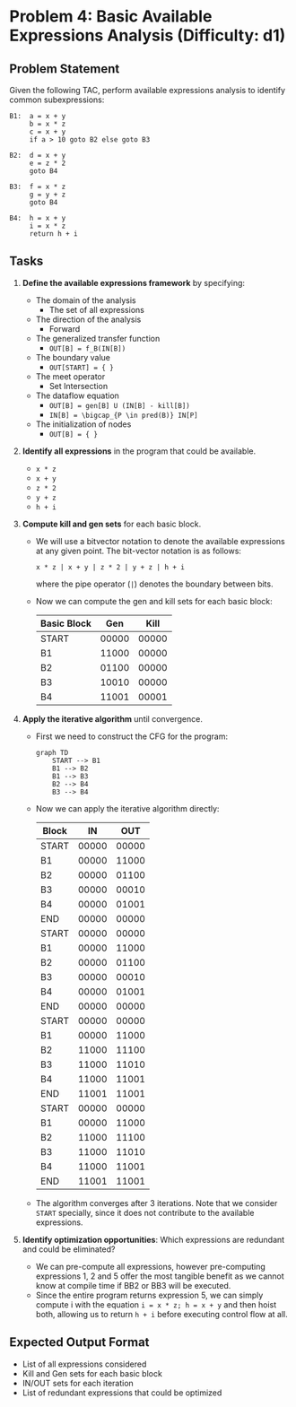 # Problem 4: Basic Available Expressions Analysis (Difficulty: d1)

## Problem Statement

Given the following TAC, perform available expressions analysis to identify common subexpressions:

```
B1:  a = x + y
     b = x * z
     c = x + y
     if a > 10 goto B2 else goto B3

B2:  d = x + y
     e = z * 2
     goto B4

B3:  f = x * z
     g = y + z
     goto B4

B4:  h = x + y
     i = x * z
     return h + i
```

## Tasks

1. **Define the available expressions framework** by specifying:
   - The domain of the analysis
     - The set of all expressions
   - The direction of the analysis
     - Forward
   - The generalized transfer function
     - `OUT[B] = f_B(IN[B])`
   - The boundary value
     - `OUT[START] = { }`
   - The meet operator
     - Set Intersection
   - The dataflow equation
     - `OUT[B] = gen[B] U (IN[B] - kill[B])`
     - `IN[B] = \bigcap_{P \in pred(B)} IN[P]`
   - The initialization of nodes
     - `OUT[B] = { }`

2. **Identify all expressions** in the program that could be available.
   - `x * z`
   - `x + y`
   - `z * 2`
   - `y + z`
   - `h + i`

3. **Compute kill and gen sets** for each basic block.

   - We will use a bitvector notation to denote the available expressions at any
     given point. The bit-vector notation is as follows:

     `x * z | x + y | z * 2 | y + z | h + i`

     where the pipe operator (`|`) denotes the boundary between bits.
   - Now we can compute the gen and kill sets for each basic block:

     | Basic Block | Gen   | Kill   |
     | ----------- | ----- | ------ |
     | START       | 00000 | 00000 |
     | B1          | 11000 | 00000 |
     | B2          | 01100 | 00000 |
     | B3          | 10010 | 00000 |
     | B4          | 11001 | 00001 |

4. **Apply the iterative algorithm** until convergence.

   - First we need to construct the CFG for the program:
     ```mermaid
     graph TD
         START --> B1
         B1 --> B2
         B1 --> B3
         B2 --> B4
         B3 --> B4
     ```

   - Now we can apply the iterative algorithm directly:

     | Block | IN    | OUT   |
     | ----- | ----- | ----- |
     | START | 00000 | 00000 |
     | B1    | 00000 | 11000 |
     | B2    | 00000 | 01100 |
     | B3    | 00000 | 00010 |
     | B4    | 00000 | 01001 |
     | END   | 00000 | 00000 |
     | START | 00000 | 00000 |
     | B1    | 00000 | 11000 |
     | B2    | 00000 | 01100 |
     | B3    | 00000 | 00010 |
     | B4    | 00000 | 01001 |
     | END   | 00000 | 00000 |
     | START | 00000 | 00000 |
     | B1    | 00000 | 11000 |
     | B2    | 11000 | 11100 |
     | B3    | 11000 | 11010 |
     | B4    | 11000 | 11001 |
     | END   | 11001 | 11001 |
     | START | 00000 | 00000 |
     | B1    | 00000 | 11000 |
     | B2    | 11000 | 11100 |
     | B3    | 11000 | 11010 |
     | B4    | 11000 | 11001 |
     | END   | 11001 | 11001 |


   - The algorithm converges after 3 iterations. Note that we consider `START`
     specially, since it does not contribute to the available expressions.


5. **Identify optimization opportunities**: Which expressions are redundant and could be eliminated?
    - We can pre-compute all expressions, however pre-computing expressions 1,
      2 and 5 offer the most tangible benefit as we cannot know at compile time
      if BB2 or BB3 will be executed.
    - Since the entire program returns expression 5, we can simply compute i
      with the equation `i = x * z; h = x + y` and then hoist both, allowing us
      to return `h + i` before executing control flow at all.

## Expected Output Format

- List of all expressions considered
- Kill and Gen sets for each basic block
- IN/OUT sets for each iteration
- List of redundant expressions that could be optimized
